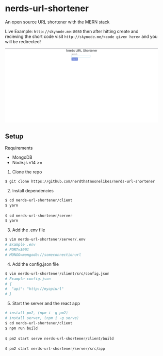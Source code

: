 # nerds-url-shortener

An open source URL shortener with the MERN stack

Live Example: `http://skynode.me:8080`
then after hitting create and recieving the short code visit `http://skynode.me/<code given here>` and you will be redirected!


<img src="/short.png" />

## Setup

Requirements

- MongoDB
- Node.js v14 >=

1. Clone the repo

```bash
$ git clone https://github.com/nerdthatnoonelikes/nerds-url-shortener
```

2. Install dependencies

```bash
$ cd nerds-url-shortener/client
$ yarn

$ cd nerds-url-shortener/server
$ yarn

```

3. Add the .env file

```bash
$ vim nerds-url-shortener/server/.env
# Example .env
# PORT=3001
# MONGO=mongodb://someconnectionurl
```

4. Add the config.json file

```bash
$ vim nerds-url-shortener/client/src/config.json
# Example config.json
# {
#  "api": "http://myapiurl"
# }
```

5. Start the server and the react app

```bash
# install pm2, (npm i -g pm2)
# install server, (npm i -g serve)
$ cd nerds-url-shortener/client
$ npm run build

$ pm2 start serve nerds-url-shortener/client/build

$ pm2 start nerds-url-shortener/server/src/app

```
